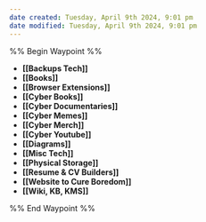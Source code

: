 ```yaml
---
date created: Tuesday, April 9th 2024, 9:01 pm
date modified: Tuesday, April 9th 2024, 9:01 pm
---
```

%% Begin Waypoint %%
- **[[Backups Tech]]**
- **[[Books]]**
- **[[Browser Extensions]]**
- **[[Cyber Books]]**
- **[[Cyber Documentaries]]**
- **[[Cyber Memes]]**
- **[[Cyber Merch]]**
- **[[Cyber Youtube]]**
- **[[Diagrams]]**
- **[[Misc Tech]]**
- **[[Physical Storage]]**
- **[[Resume & CV Builders]]**
- **[[Website to Cure Boredom]]**
- **[[Wiki, KB, KMS]]**

%% End Waypoint %%